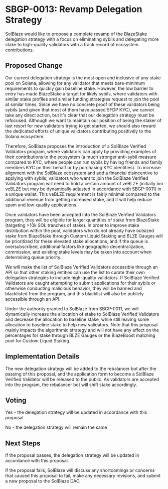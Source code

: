 # SBGP-0013: Revamp Delegation Strategy
SolBlaze would like to propose a complete revamp of the BlazeStake delegation strategy with a focus on eliminating sybils and delegating more stake to high-quality validators with a track record of ecosystem contributions.

## Proposed Change
Our current delegation strategy is the most open and inclusive of any stake pool on Solana, allowing for any validator that meets bare-minimum requirements to quickly gain baseline stake. However, the low barrier to entry has made BlazeStake a target for likely sybils, where validators with similar stake profiles and similar funding strategies request to join the pool at similar times. Since we have no concrete proof of these validators being sybils (and given that most of them have passed SFDP KYC), we cannot take any direct action, but it's clear that our delegation strategy must be refocused. Although we want to maintain our position of being the staker of last resort for new validators trying to get started, we should also reward the dedicated efforts of unique validators contributing positively to the Solana ecosystem.

Therefore, SolBlaze proposes the introduction of a SolBlaze Verified Validators program, where validators can apply by providing examples of their contributions to the ecosystem (a much stronger anti-sybil measure compared to KYC, where people can run sybils by having friends and family members KYC on their behalf or by purchasing KYC identities). To increase alignment with the SolBlaze ecosystem and add a financial disincentive to applying with sybils, validators who want to join the SolBlaze Verified Validators program will need to hold a certain amount of veBLZE (initially 5m veBLZE but may be dynamically adjusted in accordance with SBGP-0011) in a unique wallet. This veBLZE requirement is fairly minimal compared to the additional revenue from getting increased stake, and it will help reduce spam and low-quality applications.

Once validators have been accepted into the SolBlaze Verified Validators program, they will be eligible for larger quantities of stake from BlazeStake (targeting >10k SOL tranches of stake). In order to improve stake distribution within the pool, validators who do not already have outsized stake from BlazeStake through Custom Liquid Staking and BLZE Gauges will be prioritized for these elevated stake allocations, and if the queue is oversubscribed, additional factors like geographic decentralization, commission, and existing stake levels may be taken into account when determining queue priority.

We will make the list of SolBlaze Verified Validators accessible through an API so that other staking entities can use the list to curate their own delegation strategies to include high-quality validators. If SolBlaze Verified Validators are caught attempting to submit applications for their sybils or otherwise conducting malicious behavior, they will be banned and blacklisted from the program, and this blacklist will also be publicly accessible through an API.

Under the authority granted to SolBlaze from SBGP-0011, we will dynamically increase the allocation of stake to SolBlaze Verified Validators and decrease the allocation to baseline stake, while still leaving some allocation to baseline stake to help new validators. Note that this proposal mainly impacts the algorithmic strategy and will not have any effect on the percentages for stake through BLZE Gauges or the BlazeBoost matching pool for Custom Liquid Staking.

## Implementation Details

The new delegation strategy will be added to the rebalancer bot after the passing of this proposal, and the application form to become a SolBlaze Verified Validator will be released to the public. As validators are accepted into the program, the rebalancer bot will shift stake accordingly.

## Voting
Yes - the delegation strategy will be updated in accordance with this proposal

No - the delegation strategy will remain the same

## Next Steps
If the proposal passes, the delegation strategy will be updated in accordance with this proposal.

If the proposal fails, SolBlaze will discuss any shortcomings or concerns that caused this proposal to fail, make any necessary revisions, and submit a new proposal to the SolBlaze DAO.
